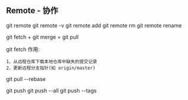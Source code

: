 ## Remote - 协作
git remote 
git remote -v
git remote add <name> <url>
git remote rm <name>
git remote rename <old-name> <new-name>

git fetch + git merge = git pull

git fetch 作用:
```
1、从远程仓库下载本地仓库中缺失的提交记录
2、更新远程分支指针(如 origin/master)
```


git pull --rebase <remote> 

git push <remote> <branch>
git push <remote> --all
git push <remote> --tags


